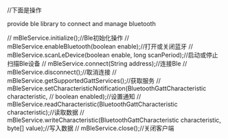 //下面是操作

provide ble  library to connect and manage bluetooth

//        mBleService.initialize();//Ble初始化操作
//        mBleService.enableBluetooth(boolean enable);//打开或关闭蓝牙
//        mBleService.scanLeDevice(boolean enable, long scanPeriod);//启动或停止扫描Ble设备
//        mBleService.connect(String address);//连接Ble
//        mBleService.disconnect();//取消连接
//        mBleService.getSupportedGattServices();//获取服务
//        mBleService.setCharacteristicNotification(BluetoothGattCharacteristic characteristic,
//        boolean enabled);//设置通知
//        mBleService.readCharacteristic(BluetoothGattCharacteristic characteristic);//读取数据
//        mBleService.writeCharacteristic(BluetoothGattCharacteristic characteristic, byte[] value);//写入数据
//        mBleService.close();//关闭客户端

